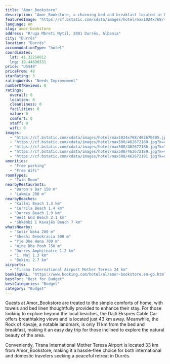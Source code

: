 ```yaml
---
title: "Amor_Bookstore"
description: "Amor_Bookstore, a charming bed and breakfast located in Durrës, stands out for its prime location, just a short distance from the serene Currila Beach and the vibrant Durres Beach."
featuredImage: "https://cf.bstatic.com/xdata/images/hotel/max1024x768/462670405.jpg?k=2c37629724c69ed40149b988d3e9cee62ef3ab7a8f173f5d87be4d9ec5bc4a6f&o=&hp=1"
language: en
slug: amor-bookstore
address: "Rruga Mbreti Mytil, 2001 Durrës, Albania"
city: "Durrës"
location: "Durrës"
accommodationType: "hotel"
coordinates:
  lat: 41.32258812
  lng: 19.44696531
price: "US$48"
priceFrom: 48
starRating: 3
ratingWords: "Needs Improvement"
numberOfReviews: 0
ratings:
  overall: 0
  location: 0
  cleanliness: 0
  facilities: 0
  value: 0
  comfort: 0
  staff: 0
  wifi: 0
images:
  - "https://cf.bstatic.com/xdata/images/hotel/max1024x768/462670405.jpg?k=2c37629724c69ed40149b988d3e9cee62ef3ab7a8f173f5d87be4d9ec5bc4a6f&o=&hp=1"
  - "https://cf.bstatic.com/xdata/images/hotel/max500/462672180.jpg?k=44bfeb668416a6c12ad3eda4efebd27f8ec218e96fbe020268f3277e1da8914a&o=&hp=1"
  - "https://cf.bstatic.com/xdata/images/hotel/max500/462672186.jpg?k=789939d141e6849cfa762361ef4c938f038cb461be5b421fe3697fb0fe13eb77&o=&hp=1"
  - "https://cf.bstatic.com/xdata/images/hotel/max500/462672189.jpg?k=40a8696a00eadbc63cf4e0a24a36b6e3f696c8e65ea33bfca2ad5ff4f1b98940&o=&hp=1"
  - "https://cf.bstatic.com/xdata/images/hotel/max500/462672191.jpg?k=da3bf07ee438db763220d87daecce8d7f6e0ba276e51fcd403fbd33852c0a84e&o=&hp=1"
amenities:
  - "Free parking"
  - "Free WiFi"
roomTypes:
  - "Twin Room"
nearbyRestaurants:
  - "Baron's Bar 150 m"
  - "Lakmia 200 m"
nearbyBeaches:
  - "Kallmi Beach 1.3 km"
  - "Currila Beach 1.4 km"
  - "Durres Beach 1.9 km"
  - "West End Beach 2.1 km"
  - "Shkëmbi i Kavajës Beach 7 km"
whatsNearby:
  - "Sotir Noka 200 m"
  - "Sheshi Demokracia 500 m"
  - "Yje Dhe Hena 700 m"
  - "Wine Dhe Pooh 750 m"
  - "Durres Amphiteatre 1.2 km"
  - "1. Maj 1.3 km"
  - "Bekimi 2.7 km"
airports:
  - "Tirana International Airport Mother Teresa 24 km"
bookingURL: "https://www.booking.com/hotel/al/amor-bookstore.en-gb.html?aid=8035640"
bestFor: "Best for Budget"
bestCategories: "Budget"
category: "Budget"
---
```


Guests at Amor_Bookstore are treated to the simple comforts of home, with towels and bed linen thoughtfully provided to enhance their stay. For those looking to explore beyond the local beaches, the Dajti Ekspres Cable Car offers breathtaking views and is located just 43 km away. Meanwhile, the Rock of Kavaje, a notable landmark, is only 11 km from the bed and breakfast, making it an easy day trip for those inclined to explore the natural beauty of the area.

Conveniently, Tirana International Mother Teresa Airport is located 33 km from Amor_Bookstore, making it a hassle-free choice for both international and domestic travelers seeking a peaceful retreat in Durrës.